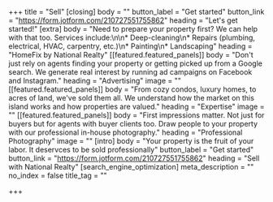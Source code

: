 +++
title = "Sell"
[closing]
body = ""
button_label = "Get started"
button_link = "https://form.jotform.com/210727551755862"
heading = "Let's get started!"
[extra]
body = "Need to prepare your property first? We can help with that too. Services include:\n\n* Deep-cleaning\n* Repairs (plumbing, electrical, HVAC, carpentry, etc.)\n* Painting\n* Landscaping"
heading = "HomeFix by National Realty"
[[featured.featured_panels]]
body = "Don't just rely on agents finding your property or getting picked up from a Google search. We generate real interest by running ad campaigns on Facebook and Instagram."
heading = "Advertising"
image = ""
[[featured.featured_panels]]
body = "From cozy condos, luxury homes, to acres of land, we've sold them all. We understand how the market on this island works and how properties are valued."
heading = "Expertise"
image = ""
[[featured.featured_panels]]
body = "First impressions matter. Not just for buyers but for agents with buyer clients too. Draw people to your property with our professional in-house photography."
heading = "Professional Photography"
image = ""
[intro]
body = "Your property is the fruit of your labor. It deservces to be sold professionally"
button_label = "Get started"
button_link = "https://form.jotform.com/210727551755862"
heading = "Sell with National Realty"
[search_engine_optimization]
meta_description = ""
no_index = false
title_tag = ""

+++
